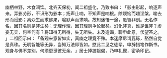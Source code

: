幽栖林野，木食涧饮。北齐天保初，闻二祖盛化，乃致书曰：​「影由形起，响逐声来。弄影劳形，不识形为影本；扬声止响，不知声是响根。除烦恼而趣涅槃，喻去形而觅影；离众生而求佛果，喻默声而求响。故知迷悟一途，愚智非别。无名作名，因其名则是非生矣；无理作理，因其理则争论起矣。幻化非真，谁是谁非？虚妄无实，何空何有？将知得无所得，失无所失。未及造谒，聊申此意，伏望答之。​」二祖回示曰：​「备观来意皆如实，真幽之理竟不殊。本迷摩尼谓瓦砾，豁然自觉是真珠。无明智能等无异，当知万法即皆如。愍此二见之徒辈，申辞措笔作斯书。观身与佛不差别，何须更觅彼无余。​」居士捧披祖偈，乃申礼觐，密承印记。